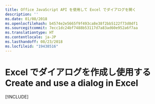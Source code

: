 ```yaml
---
title: Office JavaScript API を使用して Excel でダイアログを開く
description: ''
ms.date: 01/08/2018
ms.openlocfilehash: b4574e2e5665f9f493ca8e38f2bb5122f73d0df1
ms.sourcegitcommit: 7ecc1dc24bf7488b53117d7a83ad60e952a6f7aa
ms.translationtype: HT
ms.contentlocale: ja-JP
ms.lasthandoff: 08/23/2018
ms.locfileid: "19438516"
---
```

# <a name="create-and-use-a-dialog-in-excel"></a><span data-ttu-id="0aa04-102">Excel でダイアログを作成し使用する</span><span class="sxs-lookup"><span data-stu-id="0aa04-102">Create and use a dialog in Excel</span></span>

[!INCLUDE[](../includes/excel-tutorial-open-dialog.md)]